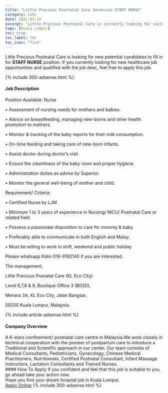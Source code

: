 ```yaml
---
title: "Little Precious Postnatal Care Vacancies STAFF NURSE" 
category: Jobs 
date: 2021-03-19 
excerpt: "Little Precious Postnatal Care is currently looking for suitable person to fill in the STAFF NURSE which positioned at Kuala Lumpur" 
tags: [Kuala Lumpur] 
toc: true 
toc_label: TOC 
toc_icon: "fire" 
--- 
```


<p>Little Precious Postnatal Care is looking for new potential candidates to fill in for <b>STAFF NURSE</b> position. If you currently looking for new healthcare job opportunities and qualified with the job desc, feel free to apply this job.
</p>{% include 300-adsense.html %} 
<div><div><h4>Job Description</h4></div><div><div><span><div><p>Position Available: Nurse</p><p>&#8226;	Assessment of nursing needs for mothers and babies.</p><p>&#8226;	Advice on breastfeeding, managing new-borns and other health promotion to mothers.</p><p>&#8226;	Monitor &amp; tracking of the baby reports for their milk consumption.</p><p>&#8226;	On-time feeding and taking care of new-born infants.</p><p>&#8226;	Assist doctor during doctor&#8217;s visit</p><p>&#8226;	Ensure the cleanliness of the baby room and proper hygiene.</p><p>&#8226;	Administration duties as advise by Superior.</p><p>&#8226;	Monitor the general well-being of mother and child.</p><p>Requirement/ Criteria:</p><p>&#8226;	Certified Nurse by LJM</p><p>&#8226;	Minimum 1 to 3 years of experience in Nursing/ NICU/ Postnatal Care or related field</p><p>&#8226;	Possess a passionate disposition to care for mommy &amp; baby</p><p>&#8226;	Preferably able to communicate in both English and Malay.</p><p>&#8226;	Must be willing to work in shift, weekend and public holiday</p><p>Please whatsapp Kalin 016-9192140 if you are interested.</p><p>The management,</p><p>Little Precious Posnatal Care (KL Eco City)</p><p>Level 6,7,8 &amp; 9, Boutique Office 3 (B03D),&#160;</p><p>Menara 3A, KL Eco City, Jalan Bangsar,&#160;</p><p>59200 Kuala Lumpur, Malaysia.</p></div></span></div></div></div> 
{% include article-adsense.html %} 
<div><div><h4>Company Overview</h4></div><div><div><span><div><div>A 6-stars confinement/ postnatal care centre in Malaysia.We work closely in technical cooperation with the pioneer of postpartum care to introduce a Traditional and Scientific approach in our center. Our team consists of Medical Consultants, Pediatricians, Gynecology, Chinese Medical Practitioners, Nutritionists, Certified Postnatal Consultant, Infant Massage Instructors, Lactation Consultants and Trained Nurses.</div></div></span></div></div></div> 
#### How To Apply 
If you confident and feel that this job is suitable to you, go ahead take your action now. <br/> 
Hope you find your dream hospital job in Kuala Lumpur. <br/> 
<a href="https://www.jobstreet.com.my/en/job/staff-nurse-4510801?jobId=jobstreet-my-job-4510801" class="btn btn--warning" target="_blank" rel="nofollow noopenner">Apply Online</a> 
{% include 300-adsense.html %} 